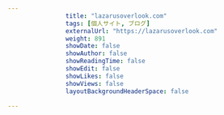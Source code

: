 ---
                title: "lazarusoverlook.com"
                tags: [個人サイト, ブログ]
                externalUrl: "https://lazarusoverlook.com"
                weight: 891
                showDate: false
                showAuthor: false
                showReadingTime: false
                showEdit: false
                showLikes: false
                showViews: false
                layoutBackgroundHeaderSpace: false
                ---

